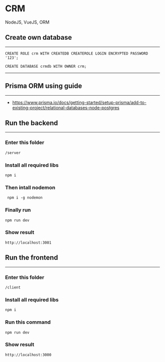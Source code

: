 # CRM

NodeJS, VueJS, ORM

## Create own database

---

```
CREATE ROLE crm WITH CREATEDB CREATEROLE LOGIN ENCRYPTED PASSWORD '123';
```

```
CREATE DATABASE crmdb WITH OWNER crm;
```

---

## Prisma ORM using guide

---

- https://www.prisma.io/docs/getting-started/setup-prisma/add-to-existing-project/relational-databases-node-postgres

## Run the backend

---

### Enter this folder

```
/server
```

### Install all required libs

```
npm i
```

### Then intall nodemon

```
 npm i -g nodemon
```

### Finally run

```
npm run dev
```

### Show result

```
http://localhost:3001
```

## Run the frontend

---

### Enter this folder

```
/client
```

### Install all required libs

```
npm i
```

### Run this command

```
npm run dev
```

### Show result

```
http://localhost:3000
```
